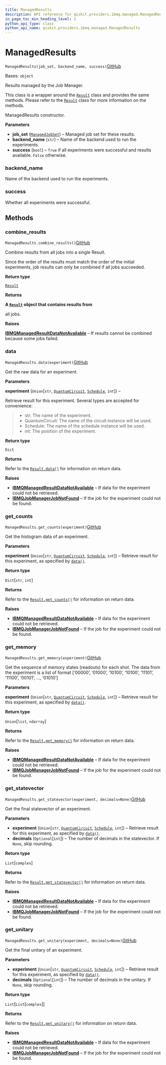 ```yaml
---
title: ManagedResults
description: API reference for qiskit.providers.ibmq.managed.ManagedResults
in_page_toc_min_heading_level: 1
python_api_type: class
python_api_name: qiskit.providers.ibmq.managed.ManagedResults
---
```


# ManagedResults

<span id="qiskit.providers.ibmq.managed.ManagedResults" />

`ManagedResults(job_set, backend_name, success)`[GitHub](https://github.com/qiskit/qiskit/tree/stable/0.39/qiskit/providers/ibmq/managed/managedresults.py "view source code")

Bases: `object`

Results managed by the Job Manager.

This class is a wrapper around the [`Result`](qiskit.result.Result "qiskit.result.Result") class and provides the same methods. Please refer to the [`Result`](qiskit.result.Result "qiskit.result.Result") class for more information on the methods.

ManagedResults constructor.

**Parameters**

*   **job\_set** ([`ManagedJobSet`](qiskit.providers.ibmq.managed.ManagedJobSet "qiskit.providers.ibmq.managed.managedjobset.ManagedJobSet")) – Managed job set for these results.
*   **backend\_name** (`str`) – Name of the backend used to run the experiments.
*   **success** (`bool`) – `True` if all experiments were successful and results available. `False` otherwise.

<span id="qiskit.providers.ibmq.managed.ManagedResults.backend_name" />

### backend\_name

Name of the backend used to run the experiments.

<span id="qiskit.providers.ibmq.managed.ManagedResults.success" />

### success

Whether all experiments were successful.

## Methods

### combine\_results

<span id="qiskit.providers.ibmq.managed.ManagedResults.combine_results" />

`ManagedResults.combine_results()`[GitHub](https://github.com/qiskit/qiskit/tree/stable/0.39/qiskit/providers/ibmq/managed/managedresults.py "view source code")

Combine results from all jobs into a single Result.

<Admonition title="Note" type="note">
  Since the order of the results must match the order of the initial experiments, job results can only be combined if all jobs succeeded.
</Admonition>

**Return type**

[`Result`](qiskit.result.Result "qiskit.result.result.Result")

**Returns**

**A [`Result`](qiskit.result.Result "qiskit.result.Result") object that contains results from**

all jobs.

**Raises**

[**IBMQManagedResultDataNotAvailable**](qiskit.providers.ibmq.managed.IBMQManagedResultDataNotAvailable "qiskit.providers.ibmq.managed.IBMQManagedResultDataNotAvailable") – If results cannot be combined because some jobs failed.

### data

<span id="qiskit.providers.ibmq.managed.ManagedResults.data" />

`ManagedResults.data(experiment)`[GitHub](https://github.com/qiskit/qiskit/tree/stable/0.39/qiskit/providers/ibmq/managed/managedresults.py "view source code")

Get the raw data for an experiment.

**Parameters**

**experiment** (`Union`\[`str`, [`QuantumCircuit`](qiskit.circuit.QuantumCircuit "qiskit.circuit.quantumcircuit.QuantumCircuit"), [`Schedule`](qiskit.pulse.Schedule "qiskit.pulse.schedule.Schedule"), `int`]) –

Retrieve result for this experiment. Several types are accepted for convenience:

> *   str: The name of the experiment.
> *   QuantumCircuit: The name of the circuit instance will be used.
> *   Schedule: The name of the schedule instance will be used.
> *   int: The position of the experiment.

**Return type**

`Dict`

**Returns**

Refer to the [`Result.data()`](qiskit.result.Result#data "qiskit.result.Result.data") for information on return data.

**Raises**

*   [**IBMQManagedResultDataNotAvailable**](qiskit.providers.ibmq.managed.IBMQManagedResultDataNotAvailable "qiskit.providers.ibmq.managed.IBMQManagedResultDataNotAvailable") – If data for the experiment could not be retrieved.
*   [**IBMQJobManagerJobNotFound**](qiskit.providers.ibmq.managed.IBMQJobManagerJobNotFound "qiskit.providers.ibmq.managed.IBMQJobManagerJobNotFound") – If the job for the experiment could not be found.

### get\_counts

<span id="qiskit.providers.ibmq.managed.ManagedResults.get_counts" />

`ManagedResults.get_counts(experiment)`[GitHub](https://github.com/qiskit/qiskit/tree/stable/0.39/qiskit/providers/ibmq/managed/managedresults.py "view source code")

Get the histogram data of an experiment.

**Parameters**

**experiment** (`Union`\[`str`, [`QuantumCircuit`](qiskit.circuit.QuantumCircuit "qiskit.circuit.quantumcircuit.QuantumCircuit"), [`Schedule`](qiskit.pulse.Schedule "qiskit.pulse.schedule.Schedule"), `int`]) – Retrieve result for this experiment, as specified by [`data()`](qiskit.providers.ibmq.managed.ManagedResults#data "qiskit.providers.ibmq.managed.ManagedResults.data").

**Return type**

`Dict`\[`str`, `int`]

**Returns**

Refer to the [`Result.get_counts()`](qiskit.result.Result#get_counts "qiskit.result.Result.get_counts") for information on return data.

**Raises**

*   [**IBMQManagedResultDataNotAvailable**](qiskit.providers.ibmq.managed.IBMQManagedResultDataNotAvailable "qiskit.providers.ibmq.managed.IBMQManagedResultDataNotAvailable") – If data for the experiment could not be retrieved.
*   [**IBMQJobManagerJobNotFound**](qiskit.providers.ibmq.managed.IBMQJobManagerJobNotFound "qiskit.providers.ibmq.managed.IBMQJobManagerJobNotFound") – If the job for the experiment could not be found.

### get\_memory

<span id="qiskit.providers.ibmq.managed.ManagedResults.get_memory" />

`ManagedResults.get_memory(experiment)`[GitHub](https://github.com/qiskit/qiskit/tree/stable/0.39/qiskit/providers/ibmq/managed/managedresults.py "view source code")

Get the sequence of memory states (readouts) for each shot. The data from the experiment is a list of format \[‘00000’, ‘01000’, ‘10100’, ‘10100’, ‘11101’, ‘11100’, ‘00101’, …, ‘01010’]

**Parameters**

**experiment** (`Union`\[`str`, [`QuantumCircuit`](qiskit.circuit.QuantumCircuit "qiskit.circuit.quantumcircuit.QuantumCircuit"), [`Schedule`](qiskit.pulse.Schedule "qiskit.pulse.schedule.Schedule"), `int`]) – Retrieve result for this experiment, as specified by [`data()`](qiskit.providers.ibmq.managed.ManagedResults#data "qiskit.providers.ibmq.managed.ManagedResults.data").

**Return type**

`Union`\[`list`, `ndarray`]

**Returns**

Refer to the [`Result.get_memory()`](qiskit.result.Result#get_memory "qiskit.result.Result.get_memory") for information on return data.

**Raises**

*   [**IBMQManagedResultDataNotAvailable**](qiskit.providers.ibmq.managed.IBMQManagedResultDataNotAvailable "qiskit.providers.ibmq.managed.IBMQManagedResultDataNotAvailable") – If data for the experiment could not be retrieved.
*   [**IBMQJobManagerJobNotFound**](qiskit.providers.ibmq.managed.IBMQJobManagerJobNotFound "qiskit.providers.ibmq.managed.IBMQJobManagerJobNotFound") – If the job for the experiment could not be found.

### get\_statevector

<span id="qiskit.providers.ibmq.managed.ManagedResults.get_statevector" />

`ManagedResults.get_statevector(experiment, decimals=None)`[GitHub](https://github.com/qiskit/qiskit/tree/stable/0.39/qiskit/providers/ibmq/managed/managedresults.py "view source code")

Get the final statevector of an experiment.

**Parameters**

*   **experiment** (`Union`\[`str`, [`QuantumCircuit`](qiskit.circuit.QuantumCircuit "qiskit.circuit.quantumcircuit.QuantumCircuit"), [`Schedule`](qiskit.pulse.Schedule "qiskit.pulse.schedule.Schedule"), `int`]) – Retrieve result for this experiment, as specified by [`data()`](qiskit.providers.ibmq.managed.ManagedResults#data "qiskit.providers.ibmq.managed.ManagedResults.data").
*   **decimals** (`Optional`\[`int`]) – The number of decimals in the statevector. If `None`, skip rounding.

**Return type**

`List`\[`complex`]

**Returns**

Refer to the [`Result.get_statevector()`](qiskit.result.Result#get_statevector "qiskit.result.Result.get_statevector") for information on return data.

**Raises**

*   [**IBMQManagedResultDataNotAvailable**](qiskit.providers.ibmq.managed.IBMQManagedResultDataNotAvailable "qiskit.providers.ibmq.managed.IBMQManagedResultDataNotAvailable") – If data for the experiment could not be retrieved.
*   [**IBMQJobManagerJobNotFound**](qiskit.providers.ibmq.managed.IBMQJobManagerJobNotFound "qiskit.providers.ibmq.managed.IBMQJobManagerJobNotFound") – If the job for the experiment could not be found.

### get\_unitary

<span id="qiskit.providers.ibmq.managed.ManagedResults.get_unitary" />

`ManagedResults.get_unitary(experiment, decimals=None)`[GitHub](https://github.com/qiskit/qiskit/tree/stable/0.39/qiskit/providers/ibmq/managed/managedresults.py "view source code")

Get the final unitary of an experiment.

**Parameters**

*   **experiment** (`Union`\[`str`, [`QuantumCircuit`](qiskit.circuit.QuantumCircuit "qiskit.circuit.quantumcircuit.QuantumCircuit"), [`Schedule`](qiskit.pulse.Schedule "qiskit.pulse.schedule.Schedule"), `int`]) – Retrieve result for this experiment, as specified by [`data()`](qiskit.providers.ibmq.managed.ManagedResults#data "qiskit.providers.ibmq.managed.ManagedResults.data").
*   **decimals** (`Optional`\[`int`]) – The number of decimals in the unitary. If `None`, skip rounding.

**Return type**

`List`\[`List`\[`complex`]]

**Returns**

Refer to the [`Result.get_unitary()`](qiskit.result.Result#get_unitary "qiskit.result.Result.get_unitary") for information on return data.

**Raises**

*   [**IBMQManagedResultDataNotAvailable**](qiskit.providers.ibmq.managed.IBMQManagedResultDataNotAvailable "qiskit.providers.ibmq.managed.IBMQManagedResultDataNotAvailable") – If data for the experiment could not be retrieved.
*   [**IBMQJobManagerJobNotFound**](qiskit.providers.ibmq.managed.IBMQJobManagerJobNotFound "qiskit.providers.ibmq.managed.IBMQJobManagerJobNotFound") – If the job for the experiment could not be found.

